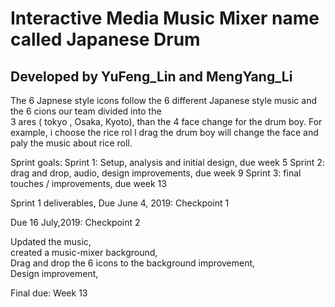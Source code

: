 # Interactive Media Music Mixer name called  Japanese Drum

## Developed by YuFeng_Lin and MengYang_Li

The  6 Japnese style icons follow the 6 different Japanese style music  and  the 6 cions  our team divided into the  
3 ares ( tokyo , Osaka, Kyoto), than  the 4 face change for the drum boy. For example, i choose the rice rol l  drag 
the drum boy will change the face and paly the music about rice roll.

Sprint goals: 
Sprint 1: Setup, analysis and initial design, due week 5
Sprint 2: drag and drop, audio, design improvements, due week 9
Sprint 3: final touches / improvements, due week 13

Sprint 1 deliverables, Due June 4, 2019: Checkpoint 1


Due 16 July,2019: Checkpoint 2

Updated the music, <br>
created a music-mixer background, <br>
Drag and drop the 6 icons to the background improvement, <br>
Design improvement, <br>



Final due: Week 13
